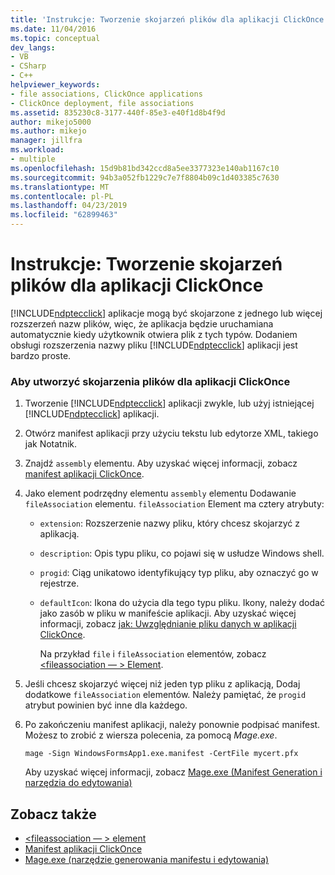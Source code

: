 ```yaml
---
title: 'Instrukcje: Tworzenie skojarzeń plików dla aplikacji ClickOnce | Dokumentacja firmy Microsoft'
ms.date: 11/04/2016
ms.topic: conceptual
dev_langs:
- VB
- CSharp
- C++
helpviewer_keywords:
- file associations, ClickOnce applications
- ClickOnce deployment, file associations
ms.assetid: 835230c8-3177-440f-85e3-e40f1d8b4f9d
author: mikejo5000
ms.author: mikejo
manager: jillfra
ms.workload:
- multiple
ms.openlocfilehash: 15d9b81bd342ccd8a5ee3377323e140ab1167c10
ms.sourcegitcommit: 94b3a052fb1229c7e7f8804b09c1d403385c7630
ms.translationtype: MT
ms.contentlocale: pl-PL
ms.lasthandoff: 04/23/2019
ms.locfileid: "62899463"
---
```

# <a name="how-to-create-file-associations-for-a-clickonce-application"></a>Instrukcje: Tworzenie skojarzeń plików dla aplikacji ClickOnce
[!INCLUDE[ndptecclick](../deployment/includes/ndptecclick_md.md)] aplikacje mogą być skojarzone z jednego lub więcej rozszerzeń nazw plików, więc, że aplikacja będzie uruchamiana automatycznie kiedy użytkownik otwiera plik z tych typów. Dodaniem obsługi rozszerzenia nazwy pliku [!INCLUDE[ndptecclick](../deployment/includes/ndptecclick_md.md)] aplikacji jest bardzo proste.

### <a name="to-create-file-associations-for-a-clickonce-application"></a>Aby utworzyć skojarzenia plików dla aplikacji ClickOnce

1. Tworzenie [!INCLUDE[ndptecclick](../deployment/includes/ndptecclick_md.md)] aplikacji zwykle, lub użyj istniejącej [!INCLUDE[ndptecclick](../deployment/includes/ndptecclick_md.md)] aplikacji.

2. Otwórz manifest aplikacji przy użyciu tekstu lub edytorze XML, takiego jak Notatnik.

3. Znajdź `assembly` elementu. Aby uzyskać więcej informacji, zobacz [manifest aplikacji ClickOnce](../deployment/clickonce-application-manifest.md).

4. Jako element podrzędny elementu `assembly` elementu Dodawanie `fileAssociation` elementu. `fileAssociation` Element ma cztery atrybuty:

   - `extension`: Rozszerzenie nazwy pliku, który chcesz skojarzyć z aplikacją.

   - `description`: Opis typu pliku, co pojawi się w usłudze Windows shell.

   - `progid`: Ciąg unikatowo identyfikujący typ pliku, aby oznaczyć go w rejestrze.

   - `defaultIcon`: Ikona do użycia dla tego typu pliku. Ikony, należy dodać jako zasób w pliku w manifeście aplikacji. Aby uzyskać więcej informacji, zobacz [jak: Uwzględnianie pliku danych w aplikacji ClickOnce](../deployment/how-to-include-a-data-file-in-a-clickonce-application.md).

     Na przykład `file` i `fileAssociation` elementów, zobacz [ \<fileassociation — > Element](../deployment/fileassociation-element-clickonce-application.md).

5. Jeśli chcesz skojarzyć więcej niż jeden typ pliku z aplikacją, Dodaj dodatkowe `fileAssociation` elementów. Należy pamiętać, że `progid` atrybut powinien być inne dla każdego.

6. Po zakończeniu manifest aplikacji, należy ponownie podpisać manifest. Możesz to zrobić z wiersza polecenia, za pomocą *Mage.exe*.

    `mage -Sign WindowsFormsApp1.exe.manifest -CertFile mycert.pfx`

    Aby uzyskać więcej informacji, zobacz [Mage.exe (Manifest Generation i narzędzia do edytowania)](/dotnet/framework/tools/mage-exe-manifest-generation-and-editing-tool)

## <a name="see-also"></a>Zobacz także
- [\<fileassociation — > element](../deployment/fileassociation-element-clickonce-application.md)
- [Manifest aplikacji ClickOnce](../deployment/clickonce-application-manifest.md)
- [Mage.exe (narzędzie generowania manifestu i edytowania)](/dotnet/framework/tools/mage-exe-manifest-generation-and-editing-tool)